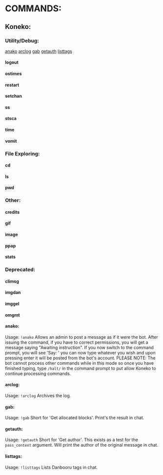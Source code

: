 # COMMANDS:

## Koneko:

### Utility/Debug:

[anako](#anako) 
[arclog](#arclog) 
[gab](#gab) 
[getauth](#getauth) 
[listtags](#listtags) 
#### logout
#### ostimes
#### restart
#### setchan
#### ss
#### stsca
#### time
#### vomit

### File Exploring:

#### cd
#### ls
#### pwd

### Other:
#### credits
#### gif
#### image
#### ppap
#### stats

### Deprecated:
#### climsg
#### imgdan
#### imggel
#### omgmt






#### anako:
Usage: ```!anako```
Allows an admin to post a message as if it were the bot. After issuing the command, if you have to correct permissions, you will get a message saying "Awaiting instruction". If you now switch to the command prompt, you will see 'Say: ' you can now type whatever you wish and upon pressing enter it will be posted from the bot's account. PLEASE NOTE: The bot cannot process other commands while in this mode so once you have finished typing, type ```/halt/``` in the command prompt to put allow Koneko to continue processing commands.

#### arclog:
Usage: ```!arclog```
Archives the log.

#### gab:
Usage: ```!gab```
Short for 'Get allocated blocks'. Print's the result in chat.

#### getauth:
Usage: ```!getauth```
Short for 'Get author'. This exists as a test for the ```pass_context``` argument. Will print the author of the original message in chat.

#### listtags:
Usage: ```!listtags```
Lists Danbooru tags in chat.
